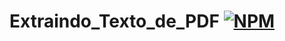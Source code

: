 # Extraindo_Texto_de_PDF      [![NPM](https://img.shields.io/npm/l/react)](https://github.com/devsuperior/sds1-wmazoni/blob/master/LICENSE)
